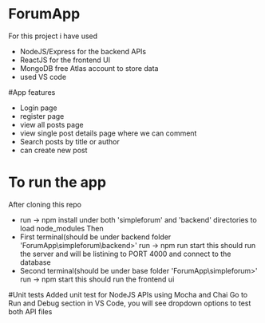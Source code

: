 # ForumApp

For this project i have used 
  - NodeJS/Express for the backend APIs
  - ReactJS for the frontend UI
  - MongoDB free Atlas account to store data
  - used VS code 


#App features
 - Login page
 - register page
 - view all posts page
 - view single post details page where we can comment
 - Search posts by title or author
 - can create new post
 
# To run the app
After cloning this repo
 - run -> npm install 
    under both 'simpleforum' and 'backend' directories to load node_modules
 Then
 - First terminal(should be under backend folder 'ForumApp\simpleforum\backend>'
      run -> npm run start
      this should run the server and will be listining to PORT 4000 and connect to the database
 - Second terminal(should be under base folder 'ForumApp\simpleforum>'
      run -> npm start
      this should run the frontend ui

#Unit tests
Added unit test for NodeJS APIs using Mocha and Chai
Go to Run and Debug section in VS Code, you will see dropdown options to test both API files
 
 
 
 
